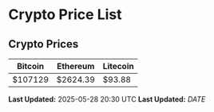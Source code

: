 # Crypto Price List

## Crypto Prices
| Bitcoin | Ethereum | Litecoin |
| ------- | -------- | -------- |
| $107129 | $2624.39 | $93.88 |
**Last Updated:** 2025-05-28 20:30 UTC
**Last Updated:** $DATE$
